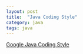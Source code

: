 ```yaml
---
layout: post
title:  "Java Coding Style"
category: java
tags: java
---
```


[Google Java Coding Style][google_java_code_style]
 
 
[google_java_code_style]: https://code.google.com/p/google-api-java-client/source/browse/checkstyle.xml
